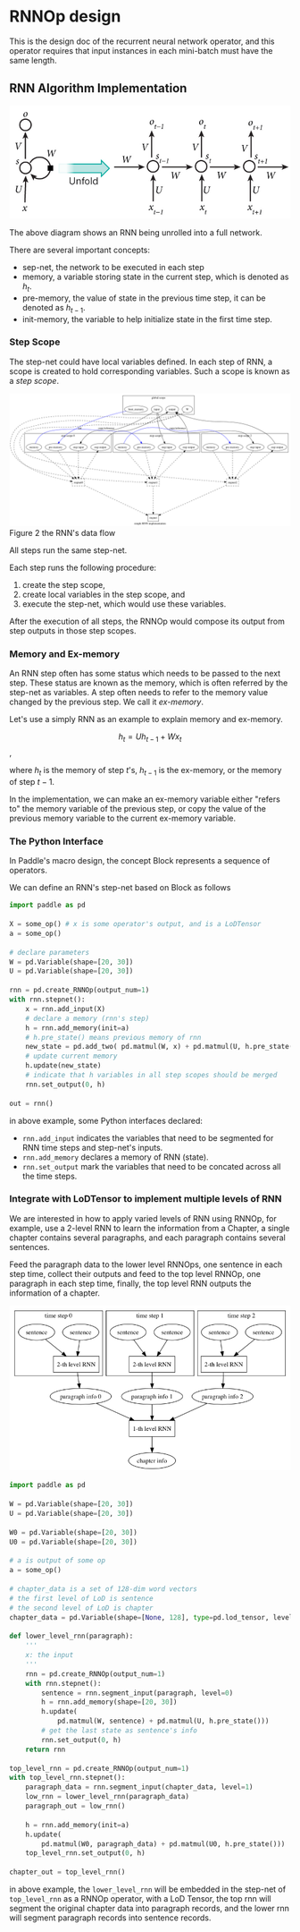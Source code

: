 # RNNOp design
This is the design doc of the recurrent neural network operator, 
and this operator requires that input instances in each mini-batch must have the same length. 

## RNN Algorithm Implementation

<p aligh="center">
<img src="./images/rnn.jpg"/>
</p>

The above diagram shows an RNN being unrolled into a full network.

There are several important concepts:

- sep-net, the network to be executed in each step
- memory, a variable storing state in the current step, which is denoted as $h_t$.
- pre-memory, the value of state in the previous time step, it can be denoted as $h_{t-1}$.
- init-memory, the variable to help initialize state in the first time step.

### Step Scope
The step-net could have local variables defined.
In each step of RNN, a scope is created to hold corresponding variables.
Such a scope is known as a *step scope*.

<p aligh="center">
<img src="./images/rnn.png"/><br/>
Figure 2 the RNN's data flow
</p>

All steps run the same step-net.

Each step runs the following procedure:

1. create the step scope,
2. create local variables in the step scope, and
3. execute the step-net, which would use these variables.

After the execution of all steps, the RNNOp would compose its output from step outputs in those step scopes.

### Memory and Ex-memory
An RNN step often has some status which needs to be passed to the next step.
These status are known as the memory, which is often referred by the step-net as variables.
A step often needs to refer to the memory value changed by the previous step.
We call it *ex-memory*.

Let's use a simply RNN as an example to explain memory and ex-memory.

$$
h_t = U h_{t-1} + W x_t
$$,

where $h_t$ is the memory of step $t$'s, $h_{t-1}$ is the ex-memory, or the memory of step $t-1$.

In the implementation, we can make an ex-memory variable either "refers to" the memory variable of the previous step, 
or copy the value of the previous memory variable to the current ex-memory variable.

### The Python Interface
In Paddle's macro design, 
the concept Block represents a sequence of operators.

We can define an RNN's step-net based on Block as follows

```python
import paddle as pd

X = some_op() # x is some operator's output, and is a LoDTensor
a = some_op()

# declare parameters
W = pd.Variable(shape=[20, 30])
U = pd.Variable(shape=[20, 30])

rnn = pd.create_RNNOp(output_num=1)
with rnn.stepnet():
    x = rnn.add_input(X)
    # declare a memory (rnn's step)
    h = rnn.add_memory(init=a)
    # h.pre_state() means previous memory of rnn
    new_state = pd.add_two( pd.matmul(W, x) + pd.matmul(U, h.pre_state()))
    # update current memory
    h.update(new_state)
    # indicate that h variables in all step scopes should be merged
    rnn.set_output(0, h)
    
out = rnn()
```

in above example, some Python interfaces declared:
- `rnn.add_input` indicates the variables that need to be segmented for RNN time steps and step-net's inputs.
- `rnn.add_memory` declares a memory of RNN (state).
- `rnn.set_output` mark the variables that need to be concated across all the time steps.

### Integrate with LoDTensor to implement multiple levels of RNN
We are interested in how to apply varied levels of RNN using RNNOp, 
for example, use a 2-level RNN to learn the information from a Chapter,
a single chapter contains several paragraphs, 
and each paragraph contains several sentences.

Feed the paragraph data to the lower level RNNOps, one sentence in each step time, 
collect their outputs and feed to the top level RNNOp, one paragraph in each step time,
finally, the top level RNN outputs the information of a chapter.

<p aligh="center">
<img src="./images/2_level_rnn.png"/>
</p>

```python
import paddle as pd

W = pd.Variable(shape=[20, 30])
U = pd.Variable(shape=[20, 30])

W0 = pd.Variable(shape=[20, 30])
U0 = pd.Variable(shape=[20, 30])

# a is output of some op
a = some_op()

# chapter_data is a set of 128-dim word vectors
# the first level of LoD is sentence
# the second level of LoD is chapter
chapter_data = pd.Variable(shape=[None, 128], type=pd.lod_tensor, level=2)

def lower_level_rnn(paragraph):
    '''
    x: the input
    '''
    rnn = pd.create_RNNOp(output_num=1)
    with rnn.stepnet():
        sentence = rnn.segment_input(paragraph, level=0)
        h = rnn.add_memory(shape=[20, 30])
        h.update(
            pd.matmul(W, sentence) + pd.matmul(U, h.pre_state()))
        # get the last state as sentence's info
        rnn.set_output(0, h)
    return rnn

top_level_rnn = pd.create_RNNOp(output_num=1)
with top_level_rnn.stepnet():
    paragraph_data = rnn.segment_input(chapter_data, level=1)
    low_rnn = lower_level_rnn(paragraph_data)
    paragraph_out = low_rnn()

    h = rnn.add_memory(init=a)
    h.update(
        pd.matmul(W0, paragraph_data) + pd.matmul(U0, h.pre_state()))
    top_level_rnn.set_output(0, h)

chapter_out = top_level_rnn()
```

in above example, the `lower_level_rnn` will be embedded in the step-net of `top_level_rnn` as a RNNOp operator, 
with a LoD Tensor, the top rnn will segment the original chapter data into paragraph records, 
and the lower rnn will segment paragraph records into sentence records.
